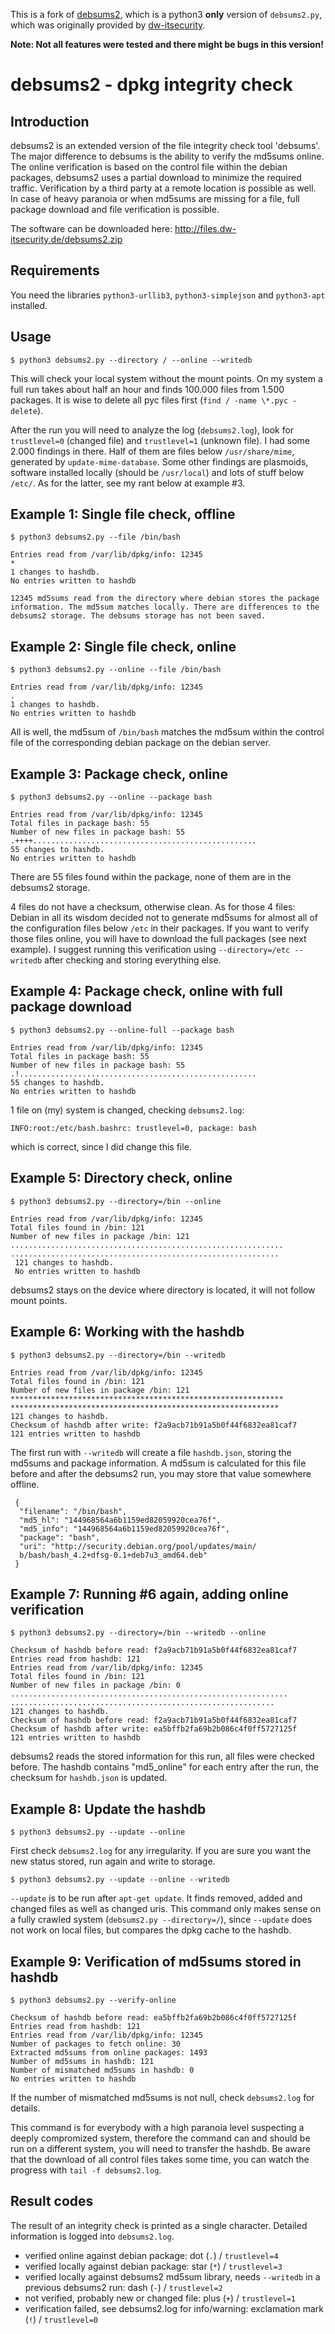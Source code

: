This is a fork of [debsums2](https://github.com/reox/debsums2), which is a python3 **only** version of `debsums2.py`, which was originally provided by [dw-itsecurity](http://www.dw-itsecurity.de/tools-hacks/debsums2-dpkg-integrity-check).

**Note: Not all features were tested and there might be bugs in this
version!**




debsums2 - dpkg integrity check
===============================

Introduction
------------

debsums2 is an extended version of the file integrity check tool 'debsums'. The major difference to debsums is the ability to verify the md5sums online. The online verification is based on the control file within the debian packages, debsums2 uses a partial download to minimize the required traffic. Verification by a third party at a remote location is possible as well. In case of heavy paranoia or when md5sums are missing for a file, full package download and file verification is possible.

The software can be downloaded here: http://files.dw-itsecurity.de/debsums2.zip



Requirements
------------

You need the libraries `python3-urllib3`, `python3-simplejson` and `python3-apt` installed.

Usage
-----

```
$ python3 debsums2.py --directory / --online --writedb
```

This will check your local system without the mount points. On my system a full run takes about half an hour and finds 100.000 files from 1.500 packages. It is wise to delete all pyc files first (`find / -name \*.pyc -delete`).

After the run you will need to analyze the log (`debsums2.log`), look for `trustlevel=0` (changed file) and `trustlevel=1` (unknown file). I had some 2.000 findings in there. Half of them are files below `/usr/share/mime`, generated by `update-mime-database`. Some other findings are plasmoids, software installed locally (should be `/usr/local`) and lots of stuff below `/etc/`. As for the latter, see my rant below at example #3.



Example 1: Single file check, offline
-------------------------------------

```
$ python3 debsums2.py --file /bin/bash

Entries read from /var/lib/dpkg/info: 12345
*
1 changes to hashdb.
No entries written to hashdb

12345 md5sums read from the directory where debian stores the package information. The md5sum matches locally. There are differences to the debsums2 storage. The debsums storage has not been saved.
```


Example 2: Single file check, online
------------------------------------

```
$ python3 debsums2.py --online --file /bin/bash

Entries read from /var/lib/dpkg/info: 12345
.
1 changes to hashdb.
No entries written to hashdb
```

All is well, the md5sum of `/bin/bash` matches the md5sum within the control file of the corresponding debian package on the debian server.



Example 3: Package check, online
--------------------------------

```
$ python3 debsums2.py --online --package bash

Entries read from /var/lib/dpkg/info: 12345
Total files in package bash: 55
Number of new files in package bash: 55
.++++..................................................
55 changes to hashdb.
No entries written to hashdb
```

There are 55 files found within the package, none of them are in the debsums2 storage.

4 files do not have a checksum, otherwise clean. As for those 4 files: Debian in all its wisdom decided not to generate md5sums for almost all of the configuration files below `/etc` in their packages.
If you want to verify those files online, you will have to download the full packages (see next example). I suggest running this verification using `--directory=/etc --writedb` after checking and storing everything else.



Example 4: Package check, online with full package download
-----------------------------------------------------------

```
$ python3 debsums2.py --online-full --package bash

Entries read from /var/lib/dpkg/info: 12345
Total files in package bash: 55
Number of new files in package bash: 55
.!.....................................................
55 changes to hashdb.
No entries written to hashdb
```

1 file on (my) system is changed, checking `debsums2.log`:

```
INFO:root:/etc/bash.bashrc: trustlevel=0, package: bash
```

which is correct, since I did change this file.



Example 5: Directory check, online
----------------------------------

```
$ python3 debsums2.py --directory=/bin --online

Entries read from /var/lib/dpkg/info: 12345
Total files found in /bin: 121
Number of new files in package /bin: 121
.............................................................
............................................................
 121 changes to hashdb.
 No entries written to hashdb
```

debsums2 stays on the device where directory is located, it will not follow mount points.



Example 6: Working with the hashdb
----------------------------------

```
$ python3 debsums2.py --directory=/bin --writedb

Entries read from /var/lib/dpkg/info: 12345
Total files found in /bin: 121
Number of new files in package /bin: 121
*************************************************************
************************************************************
121 changes to hashdb.
Checksum of hashdb after write: f2a9acb71b91a5b0f44f6832ea81caf7
121 entries written to hashdb
```

The first run with `--writedb` will create a file `hashdb.json`, storing the md5sums and package information.
A md5sum is calculated for this file before and after the debsums2 run, you may store that value somewhere offline.

```
 {
  "filename": "/bin/bash",
  "md5_hl": "144968564a6b1159ed82059920cea76f",
  "md5_info": "144968564a6b1159ed82059920cea76f",
  "package": "bash",
  "uri": "http://security.debian.org/pool/updates/main/
  b/bash/bash_4.2+dfsg-0.1+deb7u3_amd64.deb"
 }
```



Example 7: Running #6 again, adding online verification
-------------------------------------------------------

```
$ python3 debsums2.py --directory=/bin --writedb --online

Checksum of hashdb before read: f2a9acb71b91a5b0f44f6832ea81caf7
Entries read from hashdb: 121
Entries read from /var/lib/dpkg/info: 12345
Total files found in /bin: 121
Number of new files in package /bin: 0
..............................................................
...........................................................
121 changes to hashdb.
Checksum of hashdb before read: f2a9acb71b91a5b0f44f6832ea81caf7
Checksum of hashdb after write: ea5bffb2fa69b2b086c4f0ff5727125f
121 entries written to hashdb
```

debsums2 reads the stored information for this run, all files were checked before. The hashdb contains "md5_online" for each entry after the run, the checksum for `hashdb.json` is updated.



Example 8: Update the hashdb
----------------------------

```
$ python3 debsums2.py --update --online
```

First check `debsums2.log` for any irregularity. If you are sure you want the new status stored, run again and write to storage.

```
$ python3 debsums2.py --update --online --writedb
```

`--update` is to be run after `apt-get update`. It finds removed, added and changed files as well as changed uris.
This command only makes sense on a fully crawled system (`debsums2.py --directory=/`), since `--update` does not work on local files, but compares the dpkg cache to the hashdb.



Example 9: Verification of md5sums stored in hashdb
---------------------------------------------------

```
$ python3 debsums2.py --verify-online

Checksum of hashdb before read: ea5bffb2fa69b2b086c4f0ff5727125f
Entries read from hashdb: 121
Entries read from /var/lib/dpkg/info: 12345
Number of packages to fetch online: 30
Extracted md5sums from online packages: 1493
Number of md5sums in hashdb: 121
Number of mismatched md5sums in hashdb: 0
No entries written to hashdb
```

If the number of mismatched md5sums is not null, check `debsums2.log` for details.

This command is for everybody with a high paranoia level suspecting a deeply compromized system, therefore the command can and should be run on a different system, you will need to transfer the hashdb. Be aware that the download of all control files takes some time, you can watch the progress with `tail -f debsums2.log`.



Result codes
------------

The result of an integrity check is printed as a single character. Detailed information is logged into `debsums2.log`.

* verified online against debian package: dot (`.`) / `trustlevel=4`
* verified locally against debian package: star (`*`) / `trustlevel=3`
* verified locally against debsums2 md5sum library, needs `--writedb` in a previous debsums2 run: dash (`-`) / `trustlevel=2`
* not verified, probably new or changed file: plus (`+`) / `trustlevel=1`
* verification failed, see debsums2.log for info/warning: exclamation mark (`!`) / `trustlevel=0`

